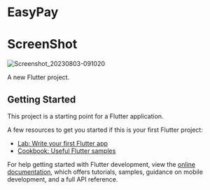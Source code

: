 # EasyPay
# ScreenShot 

![Screenshot_20230803-091020](https://github.com/Abhishekmantravat/easypay/assets/124698979/4babf220-38c2-46f3-965c-3648813a049a)


A new Flutter project.

## Getting Started

This project is a starting point for a Flutter application.

A few resources to get you started if this is your first Flutter project:

- [Lab: Write your first Flutter app](https://docs.flutter.dev/get-started/codelab)
- [Cookbook: Useful Flutter samples](https://docs.flutter.dev/cookbook)

For help getting started with Flutter development, view the
[online documentation](https://docs.flutter.dev/), which offers tutorials,
samples, guidance on mobile development, and a full API reference.
